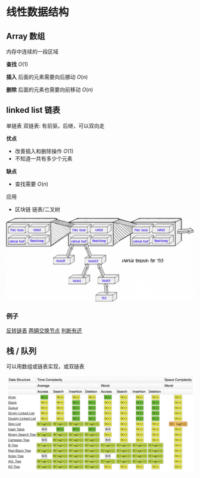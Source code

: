 
# 线性数据结构

## Array 数组

内存中连续的一段区域

**查找** $O(1)$

**插入** 后面的元素需要向后挪动 $O(n)$

**删除** 后面的元素也需要向前移动 $O(n)$

## linked list 链表

单链表
双链表: 有前驱，后继，可以双向走

**优点**

- 改善插入和删除操作 $O(1)$
- 不知道一共有多少个元素

**缺点**

- 查找需要 $O(n)$

应用

- 区块链 链表/二叉树

![block chain](/images/array-1.png)

### 例子

[反转链表](https://leetcode.cn/problems/reverse-linked-list/)
[两辆交换节点](https://leetcode.cn/problems/swap-nodes-in-pairs/description/)
[判断有还](https://leetcode.cn/problems/linked-list-cycle/)

## 栈 / 队列

可以用数组或链表实现，或双链表

[![事件复杂度](/images/array-2.png)](https://www.bigocheatsheet.com/)
